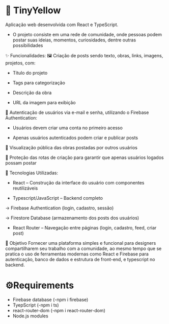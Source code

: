 # 🎨 TinyYellow
 Aplicação web desenvolvida com React e TypeScript.
 - O projeto consiste em uma rede de comunidade, onde pessoas podem postar suas ideias, momentos, curiosidades, dentre outras possibilidades

✨ Funcionalidades:
🖼️ Criação de posts sendo texto, obras, links, imagens, projetos, com:

- Título do projeto

- Tags para categorização

- Descrição da obra

- URL da imagem para exibição

👥 Autenticação de usuários via e-mail e senha, utilizando o Firebase Authentication:

- Usuários devem criar uma conta no primeiro acesso

- Apenas usuários autenticados podem criar e publicar posts

📜 Visualização pública das obras postadas por outros usuários

🔐 Proteção das rotas de criação para garantir que apenas usuários logados possam postar

🚀 Tecnologias Utilizadas:

- React – Construção da interface do usuário com componentes reutilizáveis

- Typescript/JavaScript – Backend completo

-> Firebase Authentication (login, cadastro, sessão)

-> Firestore Database (armazenamento dos posts dos usuários)

- React Router – Navegação entre páginas (login, cadastro, feed, criar post)

🎯 Objetivo
Fornecer uma plataforma simples e funcional para designers compartilharem seu trabalho com a comunidade, ao mesmo tempo que se pratica o uso de ferramentas modernas como React e Firebase para autenticação, banco de dados e estrutura de front-end, e typescript no backend.

# ⚙️Requirements
- Firebase database (-npm i firebase)
- TyepScript (-npm i ts)
- react-router-dom (-npm i react-router-dom)
- Node.js modules
